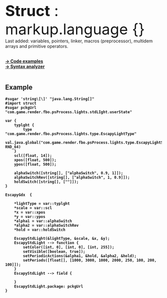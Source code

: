 <font size="20"><b>Struct</b> : <br>
	markup.language {}
	<br></font>
Last added: variables, pointers, linker, macros (preprocessor), multidem arrays and primitive operators.
	
	
<br><b><a href="https://github.com/henryco/Struct/tree/master/src/examples">-> Code examples</a>
<br><b><a href="https://github.com/henryco/Struct/blob/master/src/net/henryco/struct/parser/drivers/">-> Syntax analyzer</a>
<br><br>
<h2>Example</h2>

```
#sugar 'string\[\]' "java.lang.String[]"
#import struct
#sugar pckgUrl "com.game.render.fbo.psProcess.lights.stdLIght.userState"

var {
	typlght {
		type "com.game.render.fbo.psProcess.lights.type.EscapyLightType"
		val.java.global("com.game.render.fbo.psProcess.lights.type.EscapyLightSrcFactory", RND_64)
	}
	scl([float, 14]);
	xpos([float, 500]);
	ypos([float, 500]);
	
	alphaSwitch([string[], ["alphaSwitch", 0.9, 1]]);
	alphaSwitchRev([string[], ["alphaSwitch", 1, 0.9]]);
	holdSwitch([string[], [""]]);
}

EscapyGdx  {

	*lightType = var::typlght
	*scale = var::scl
	*x = var::xpos
	*y = var::ypos
	*alpha1 = var::alphaSwitch
	*alpha2 = var::alphaSwitchRev
	*hold = var::holdSwitch

	EscapyStdLight(&lightType, &scale, &x, &y);
	EscapyStdLight --> function {
		setColor([int, 0], [int, 0], [int, 255]);
		setVisible([boolean, true]);
		setPeriodicActions(&alpha1, &hold, &alpha2, &hold);
		setPeriods([float[], [1000, 3000, 1000, 2000, 250, 100, 200, 100]]); 
	}
	EscapyStdLight --> field {

	}
	EscapyStdLight.package: pckgUrl
}
```



